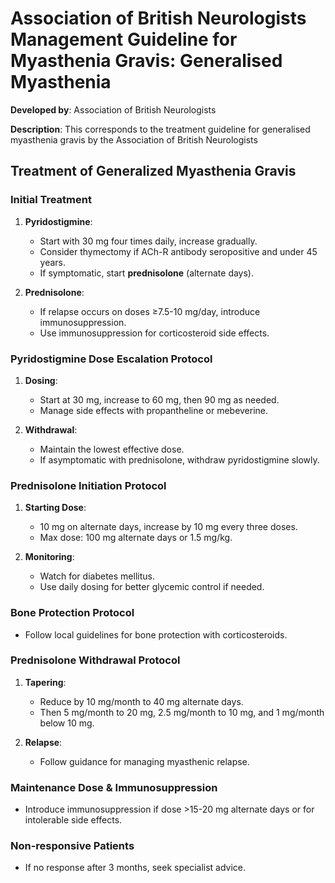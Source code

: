 
# Association of British Neurologists Management Guideline for Myasthenia Gravis: Generalised Myasthenia

**Developed by**: Association of British Neurologists

**Description**:
This corresponds to the treatment guideline for generalised myasthenia gravis by the Association of British Neurologists
## Treatment of Generalized Myasthenia Gravis

### Initial Treatment
1. **Pyridostigmine**:
   - Start with 30 mg four times daily, increase gradually.
   - Consider thymectomy if ACh-R antibody seropositive and under 45 years.
   - If symptomatic, start **prednisolone** (alternate days).

2. **Prednisolone**:
   - If relapse occurs on doses ≥7.5-10 mg/day, introduce immunosuppression.
   - Use immunosuppression for corticosteroid side effects.

### Pyridostigmine Dose Escalation Protocol
1. **Dosing**:
   - Start at 30 mg, increase to 60 mg, then 90 mg as needed.
   - Manage side effects with propantheline or mebeverine.

2. **Withdrawal**:
   - Maintain the lowest effective dose.
   - If asymptomatic with prednisolone, withdraw pyridostigmine slowly.

### Prednisolone Initiation Protocol
1. **Starting Dose**:
   - 10 mg on alternate days, increase by 10 mg every three doses.
   - Max dose: 100 mg alternate days or 1.5 mg/kg.

2. **Monitoring**:
   - Watch for diabetes mellitus.
   - Use daily dosing for better glycemic control if needed.

### Bone Protection Protocol
- Follow local guidelines for bone protection with corticosteroids.

### Prednisolone Withdrawal Protocol
1. **Tapering**:
   - Reduce by 10 mg/month to 40 mg alternate days.
   - Then 5 mg/month to 20 mg, 2.5 mg/month to 10 mg, and 1 mg/month below 10 mg.

2. **Relapse**:
   - Follow guidance for managing myasthenic relapse.

### Maintenance Dose & Immunosuppression
- Introduce immunosuppression if dose >15-20 mg alternate days or for intolerable side effects.

### Non-responsive Patients
- If no response after 3 months, seek specialist advice.
